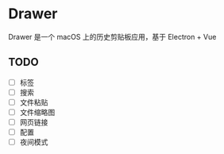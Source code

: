 # Drawer
Drawer 是一个 macOS 上的历史剪贴板应用，基于 Electron + Vue

## TODO
- [ ] 标签
- [ ] 搜索
- [ ] 文件粘贴
- [ ] 文件缩略图
- [ ] 网页链接
- [ ] 配置
- [ ] 夜间模式